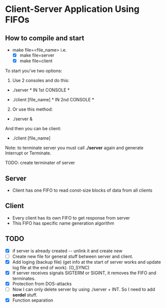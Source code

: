 #  Client-Server Application Using FIFOs

## How to compile and start

* make file=<file_name>
i.e.
    - [X] make file=server
    - [X] make file=client

To start you've two options:

1) Use 2 consoles and do this:

* ./server * IN 1st CONSOLE *

* ./client [file_name] * IN 2nd CONSOLE *

2) Or use this method:

* ./server &

And then you can be client:

* ./client [file_name]

Note: to terminate server you must call __./server__ again and generate Interrupt or Terminate.

TODO: create terminater of server
## Server

* Client has one FIFO to read const-size blocks of data from all clients


## Client
* Every client has its own FIFO to get response from server
* This FIFO has specific name generation algorithm

## TODO

- [X] if server is already created -- unlink it and create new
- [ ] Create new file for general stuff between server and client.
- [X] Add loging (backup file) (get info at the start of server works and update log file at the end of work). (O_SYNC)
- [X] If server receives signals SIGTERM or SIGINT, it removes the FIFO and  terminates.
- [X] Protection from DOS-attacks
- [ ] Now I can only delete server by using ./server + INT. So I need to add __serdel__ stuff.
- [X] Function separation
